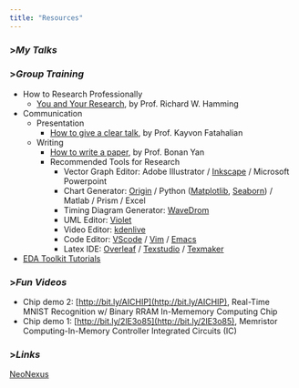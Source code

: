 ```yaml
---
title: "Resources"
---
```


### >*My Talks*

### >*Group Training*

- How to Research Professionally
    - [You and Your Research](/youandyourresearch), by Prof. Richard W. Hamming
- Communication
    - Presentation
        - [How to give a clear talk](/images/assets/cleartalktips.pdf), by Prof. Kayvon Fatahalian
    - Writing
        - [How to write a paper](a.pdf), by Prof. Bonan Yan 
        - Recommended Tools for Research
            - Vector Graph Editor: Adobe Illustrator / [Inkscape](https://inkscape.org/) / Microsoft Powerpoint
            - Chart Generator: [Origin](https://www.originlab.com/) / Python ([Matplotlib](https://matplotlib.org/), [Seaborn](https://seaborn.pydata.org/)) / Matlab / Prism / Excel
            - Timing Diagram Generator: [WaveDrom](https://wavedrom.com/)
            - UML Editor: [Violet](http://alexdp.free.fr/violetumleditor/page.php)
            - Video Editor: [kdenlive](https://kdenlive.org/)
            - Code Editor: [VScode](https://code.visualstudio.com/) / [Vim](https://www.vim.org/about.php) / [Emacs](https://www.gnu.org/software/emacs/)
            - Latex IDE: [Overleaf](https://www.overleaf.com/) / [Texstudio](https://www.texstudio.org/) / [Texmaker](https://www.xm1math.net/texmaker/)
- [EDA Toolkit Tutorials](XXX)

### >*Fun Videos*
- Chip demo 2: [http://bit.ly/AICHIP](http://bit.ly/AICHIP), Real-Time MNIST Recognition w/ Binary RRAM In-Mememory Computing Chip
- Chip demo 1: [http://bit.ly/2lE3o85](http://bit.ly/2lE3o85), Memristor Computing-In-Memory Controller Integrated Circuits (IC)

### >*Links*

[NeoNexus](neonexus.ai)